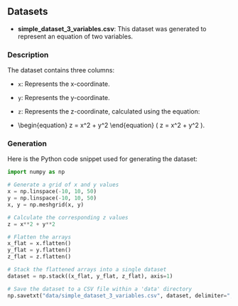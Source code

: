 ## Datasets

- **simple_dataset_3_variables.csv**: This dataset was generated to represent an equation of two variables.

### Description

The dataset contains three columns:
- `x`: Represents the x-coordinate.
- `y`: Represents the y-coordinate.
- `z`: Represents the z-coordinate, calculated using the equation: 

- \begin{equation}
  z = x^2 + y^2
\end{equation}
\( z = x^2 + y^2 \).

### Generation

Here is the Python code snippet used for generating the dataset:

```python
import numpy as np

# Generate a grid of x and y values
x = np.linspace(-10, 10, 50)
y = np.linspace(-10, 10, 50)
x, y = np.meshgrid(x, y)

# Calculate the corresponding z values
z = x**2 + y**2

# Flatten the arrays
x_flat = x.flatten()
y_flat = y.flatten()
z_flat = z.flatten()

# Stack the flattened arrays into a single dataset
dataset = np.stack((x_flat, y_flat, z_flat), axis=1)

# Save the dataset to a CSV file within a 'data' directory
np.savetxt("data/simple_dataset_3_variables.csv", dataset, delimiter=",", header="x,y,z", comments="")
